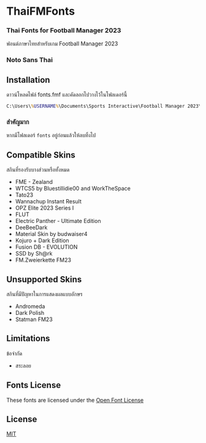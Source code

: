 # ThaiFMFonts

### Thai Fonts for Football Manager 2023 ###
ฟอนต์ภาษาไทยสำหรับเกม Football Manager 2023
### Noto Sans Thai ###

## Installation

ดาวน์โหลดไฟล์ fonts.fmf และคัดลอกไปวางไว้ในโฟลเดอร์นี้

```cmd
C:\Users\%USERNAME%\Documents\Sports Interactive\Football Manager 2023\
```
### สำคัญมาก ###
หากมีโฟลเดอร์ `fonts` อยู่ก่อนแล้วให้ลบทิ้งไป

## Compatible Skins
สกินที่รองรับบางส่วนหรือทั้งหมด
- FME - Zealand
- WTCS5 by Bluestillidie00 and WorkTheSpace
- Tato23
- Wannachup Instant Result
- OPZ Elite 2023 Series I
- FLUT
- Electric Panther - Ultimate Edition
- DeeBeeDark
- Material Skin by budwaiser4
- Kojuro + Dark Edition
- Fusion DB - EVOLUTION
- SSD by Sh@rk
- FM.Zweierkette FM23

## Unsupported Skins
สกินที่มีปัญหาในการแสดงผลแบบอักษร
- Andromeda
- Dark Polish
- Statman FM23

## Limitations
ข้อจำกัด
- สระลอย

## Fonts License

These fonts are licensed under the [Open Font License](https://scripts.sil.org/cms/scripts/page.php?site_id=nrsi&id=OFL)

## License

[MIT](https://choosealicense.com/licenses/mit/)